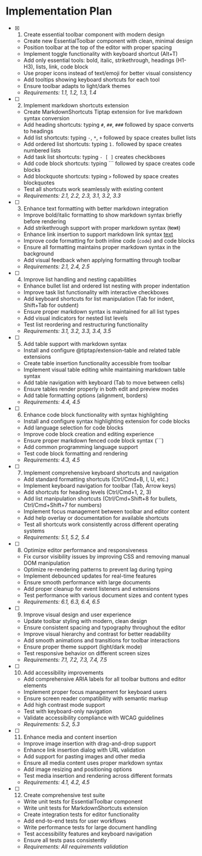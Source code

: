 # Implementation Plan

- [x] 1. Create essential toolbar component with modern design
  - Create new EssentialToolbar component with clean, minimal design
  - Position toolbar at the top of the editor with proper spacing
  - Implement toggle functionality with keyboard shortcut (Alt+T)
  - Add only essential tools: bold, italic, strikethrough, headings (H1-H3), lists, link, code block
  - Use proper icons instead of text/emoji for better visual consistency
  - Add tooltips showing keyboard shortcuts for each tool
  - Ensure toolbar adapts to light/dark themes
  - _Requirements: 1.1, 1.2, 1.3, 1.4_

- [ ] 2. Implement markdown shortcuts extension
  - Create MarkdownShortcuts Tiptap extension for live markdown syntax conversion
  - Add heading shortcuts: typing `#`, `##`, `###` followed by space converts to headings
  - Add list shortcuts: typing `-`, `*`, `+` followed by space creates bullet lists
  - Add ordered list shortcuts: typing `1.` followed by space creates numbered lists
  - Add task list shortcuts: typing `- [ ]` creates checkboxes
  - Add code block shortcuts: typing ``` followed by space creates code blocks
  - Add blockquote shortcuts: typing `>` followed by space creates blockquotes
  - Test all shortcuts work seamlessly with existing content
  - _Requirements: 2.1, 2.2, 2.3, 3.1, 3.2, 3.3_

- [ ] 3. Enhance text formatting with better markdown integration
  - Improve bold/italic formatting to show markdown syntax briefly before rendering
  - Add strikethrough support with proper markdown syntax (~~text~~)
  - Enhance link insertion to support markdown link syntax [text](url)
  - Improve code formatting for both inline code (`code`) and code blocks
  - Ensure all formatting maintains proper markdown syntax in the background
  - Add visual feedback when applying formatting through toolbar
  - _Requirements: 2.1, 2.4, 2.5_

- [ ] 4. Improve list handling and nesting capabilities
  - Enhance bullet list and ordered list nesting with proper indentation
  - Improve task list functionality with interactive checkboxes
  - Add keyboard shortcuts for list manipulation (Tab for indent, Shift+Tab for outdent)
  - Ensure proper markdown syntax is maintained for all list types
  - Add visual indicators for nested list levels
  - Test list reordering and restructuring functionality
  - _Requirements: 3.1, 3.2, 3.3, 3.4, 3.5_

- [ ] 5. Add table support with markdown syntax
  - Install and configure @tiptap/extension-table and related table extensions
  - Create table insertion functionality accessible from toolbar
  - Implement visual table editing while maintaining markdown table syntax
  - Add table navigation with keyboard (Tab to move between cells)
  - Ensure tables render properly in both edit and preview modes
  - Add table formatting options (alignment, borders)
  - _Requirements: 4.4, 4.5_

- [ ] 6. Enhance code block functionality with syntax highlighting
  - Install and configure syntax highlighting extension for code blocks
  - Add language selection for code blocks
  - Improve code block creation and editing experience
  - Ensure proper markdown fenced code block syntax (```)
  - Add common programming language support
  - Test code block formatting and rendering
  - _Requirements: 4.3, 4.5_

- [ ] 7. Implement comprehensive keyboard shortcuts and navigation
  - Add standard formatting shortcuts (Ctrl/Cmd+B, I, U, etc.)
  - Implement keyboard navigation for toolbar (Tab, Arrow keys)
  - Add shortcuts for heading levels (Ctrl/Cmd+1, 2, 3)
  - Add list manipulation shortcuts (Ctrl/Cmd+Shift+8 for bullets, Ctrl/Cmd+Shift+7 for numbers)
  - Implement focus management between toolbar and editor content
  - Add help overlay or documentation for available shortcuts
  - Test all shortcuts work consistently across different operating systems
  - _Requirements: 5.1, 5.2, 5.4_

- [ ] 8. Optimize editor performance and responsiveness
  - Fix cursor visibility issues by improving CSS and removing manual DOM manipulation
  - Optimize re-rendering patterns to prevent lag during typing
  - Implement debounced updates for real-time features
  - Ensure smooth performance with large documents
  - Add proper cleanup for event listeners and extensions
  - Test performance with various document sizes and content types
  - _Requirements: 6.1, 6.3, 6.4, 6.5_

- [ ] 9. Improve visual design and user experience
  - Update toolbar styling with modern, clean design
  - Ensure consistent spacing and typography throughout the editor
  - Improve visual hierarchy and contrast for better readability
  - Add smooth animations and transitions for toolbar interactions
  - Ensure proper theme support (light/dark mode)
  - Test responsive behavior on different screen sizes
  - _Requirements: 7.1, 7.2, 7.3, 7.4, 7.5_

- [ ] 10. Add accessibility improvements
  - Add comprehensive ARIA labels for all toolbar buttons and editor elements
  - Implement proper focus management for keyboard users
  - Ensure screen reader compatibility with semantic markup
  - Add high contrast mode support
  - Test with keyboard-only navigation
  - Validate accessibility compliance with WCAG guidelines
  - _Requirements: 5.2, 5.3_

- [ ] 11. Enhance media and content insertion
  - Improve image insertion with drag-and-drop support
  - Enhance link insertion dialog with URL validation
  - Add support for pasting images and other media
  - Ensure all media content uses proper markdown syntax
  - Add image resizing and positioning options
  - Test media insertion and rendering across different formats
  - _Requirements: 4.1, 4.2, 4.5_

- [ ] 12. Create comprehensive test suite
  - Write unit tests for EssentialToolbar component
  - Write unit tests for MarkdownShortcuts extension
  - Create integration tests for editor functionality
  - Add end-to-end tests for user workflows
  - Write performance tests for large document handling
  - Test accessibility features and keyboard navigation
  - Ensure all tests pass consistently
  - _Requirements: All requirements validation_